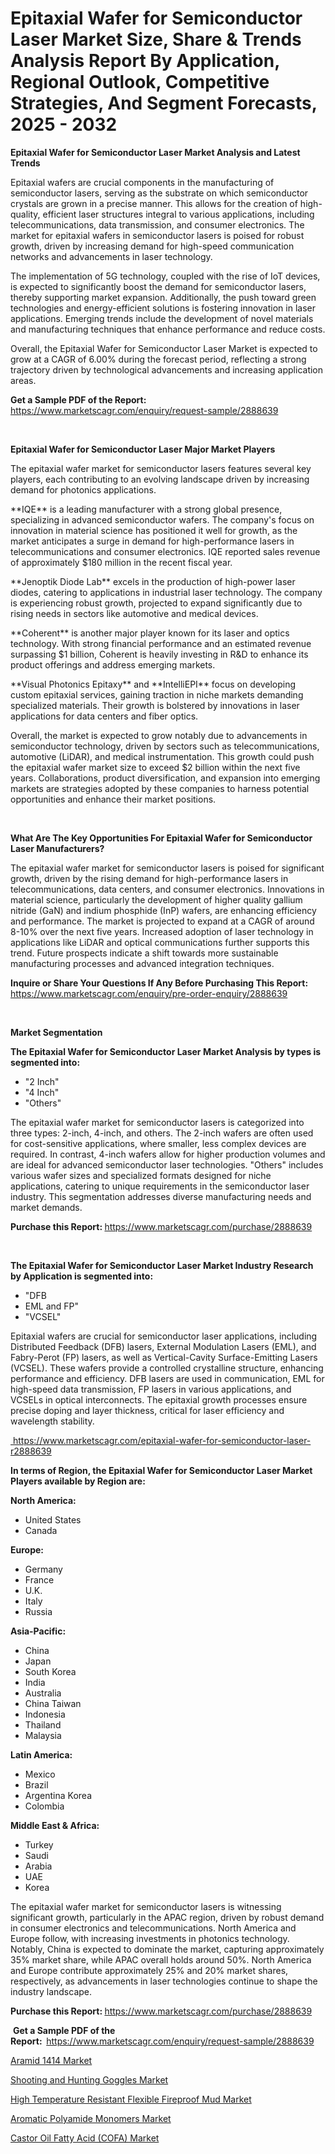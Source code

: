 <p><h1>Epitaxial Wafer for Semiconductor Laser Market Size, Share & Trends Analysis Report By Application, Regional Outlook, Competitive Strategies, And Segment Forecasts, 2025 - 2032</h1></p><p><strong>Epitaxial Wafer for Semiconductor Laser Market Analysis and Latest Trends</strong></p>
<p><p>Epitaxial wafers are crucial components in the manufacturing of semiconductor lasers, serving as the substrate on which semiconductor crystals are grown in a precise manner. This allows for the creation of high-quality, efficient laser structures integral to various applications, including telecommunications, data transmission, and consumer electronics. The market for epitaxial wafers in semiconductor lasers is poised for robust growth, driven by increasing demand for high-speed communication networks and advancements in laser technology.</p><p>The implementation of 5G technology, coupled with the rise of IoT devices, is expected to significantly boost the demand for semiconductor lasers, thereby supporting market expansion. Additionally, the push toward green technologies and energy-efficient solutions is fostering innovation in laser applications. Emerging trends include the development of novel materials and manufacturing techniques that enhance performance and reduce costs. </p><p>Overall, the Epitaxial Wafer for Semiconductor Laser Market is expected to grow at a CAGR of 6.00% during the forecast period, reflecting a strong trajectory driven by technological advancements and increasing application areas.</p></p>
<p><strong>Get a Sample PDF of the Report:&nbsp;</strong> <a href="https://www.marketscagr.com/enquiry/request-sample/2888639?utm_campaign=1848&utm_medium=2&utm_source=Github&utm_content=ia&utm_term=14032025&utm_id=epitaxial-wafer-for-semiconductor-laser">https://www.marketscagr.com/enquiry/request-sample/2888639</a></p>
<p>&nbsp;</p>
<p><strong>Epitaxial Wafer for Semiconductor Laser Major Market Players</strong></p>
<p><p>The epitaxial wafer market for semiconductor lasers features several key players, each contributing to an evolving landscape driven by increasing demand for photonics applications. </p><p>**IQE** is a leading manufacturer with a strong global presence, specializing in advanced semiconductor wafers. The company's focus on innovation in material science has positioned it well for growth, as the market anticipates a surge in demand for high-performance lasers in telecommunications and consumer electronics. IQE reported sales revenue of approximately $180 million in the recent fiscal year.</p><p>**Jenoptik Diode Lab** excels in the production of high-power laser diodes, catering to applications in industrial laser technology. The company is experiencing robust growth, projected to expand significantly due to rising needs in sectors like automotive and medical devices. </p><p>**Coherent** is another major player known for its laser and optics technology. With strong financial performance and an estimated revenue surpassing $1 billion, Coherent is heavily investing in R&D to enhance its product offerings and address emerging markets.</p><p>**Visual Photonics Epitaxy** and **IntelliEPI** focus on developing custom epitaxial services, gaining traction in niche markets demanding specialized materials. Their growth is bolstered by innovations in laser applications for data centers and fiber optics.</p><p>Overall, the market is expected to grow notably due to advancements in semiconductor technology, driven by sectors such as telecommunications, automotive (LiDAR), and medical instrumentation. This growth could push the epitaxial wafer market size to exceed $2 billion within the next five years. Collaborations, product diversification, and expansion into emerging markets are strategies adopted by these companies to harness potential opportunities and enhance their market positions.</p></p>
<p>&nbsp;</p>
<p><strong>What Are The Key Opportunities For Epitaxial Wafer for Semiconductor Laser Manufacturers?</strong></p>
<p><p>The epitaxial wafer market for semiconductor lasers is poised for significant growth, driven by the rising demand for high-performance lasers in telecommunications, data centers, and consumer electronics. Innovations in material science, particularly the development of higher quality gallium nitride (GaN) and indium phosphide (InP) wafers, are enhancing efficiency and performance. The market is projected to expand at a CAGR of around 8-10% over the next five years. Increased adoption of laser technology in applications like LiDAR and optical communications further supports this trend. Future prospects indicate a shift towards more sustainable manufacturing processes and advanced integration techniques.</p></p>
<p><strong>Inquire or Share Your Questions If Any Before Purchasing This Report:</strong> <a href="https://www.marketscagr.com/enquiry/pre-order-enquiry/2888639?utm_campaign=1848&utm_medium=2&utm_source=Github&utm_content=ia&utm_term=14032025&utm_id=epitaxial-wafer-for-semiconductor-laser">https://www.marketscagr.com/enquiry/pre-order-enquiry/2888639</a></p>
<p>&nbsp;</p>
<p><strong>Market Segmentation</strong></p>
<p><strong>The Epitaxial Wafer for Semiconductor Laser Market Analysis by types is segmented into:</strong></p>
<p><ul><li>"2 Inch"</li><li>"4 Inch"</li><li>"Others"</li></ul></p>
<p><p>The epitaxial wafer market for semiconductor lasers is categorized into three types: 2-inch, 4-inch, and others. The 2-inch wafers are often used for cost-sensitive applications, where smaller, less complex devices are required. In contrast, 4-inch wafers allow for higher production volumes and are ideal for advanced semiconductor laser technologies. "Others" includes various wafer sizes and specialized formats designed for niche applications, catering to unique requirements in the semiconductor laser industry. This segmentation addresses diverse manufacturing needs and market demands.</p></p>
<p><strong>Purchase this Report:&nbsp;</strong><a href="https://www.marketscagr.com/purchase/2888639?utm_campaign=1848&utm_medium=2&utm_source=Github&utm_content=ia&utm_term=14032025&utm_id=epitaxial-wafer-for-semiconductor-laser">https://www.marketscagr.com/purchase/2888639</a></p>
<p>&nbsp;</p>
<p><strong>The Epitaxial Wafer for Semiconductor Laser Market Industry Research by Application is segmented into:</strong></p>
<p><ul><li>"DFB</li><li>EML and FP"</li><li>"VCSEL"</li></ul></p>
<p><p>Epitaxial wafers are crucial for semiconductor laser applications, including Distributed Feedback (DFB) lasers, External Modulation Lasers (EML), and Fabry-Perot (FP) lasers, as well as Vertical-Cavity Surface-Emitting Lasers (VCSEL). These wafers provide a controlled crystalline structure, enhancing performance and efficiency. DFB lasers are used in communication, EML for high-speed data transmission, FP lasers in various applications, and VCSELs in optical interconnects. The epitaxial growth processes ensure precise doping and layer thickness, critical for laser efficiency and wavelength stability.</p></p>
<p><a href="https://www.marketscagr.com/epitaxial-wafer-for-semiconductor-laser-r2888639?utm_campaign=1848&utm_medium=2&utm_source=Github&utm_content=ia&utm_term=14032025&utm_id=epitaxial-wafer-for-semiconductor-laser">&nbsp;https://www.marketscagr.com/epitaxial-wafer-for-semiconductor-laser-r2888639</a></p>
<p><strong>In terms of Region, the Epitaxial Wafer for Semiconductor Laser Market Players available by Region are:</strong></p>
<p>
    <p> <strong> North America: </strong>
        <ul>
            <li>United States</li>
            <li>Canada</li>
        </ul>
        </p> 
    <p> <strong> Europe: </strong>
        <ul>
            <li>Germany</li>
            <li>France</li>
            <li>U.K.</li>
            <li>Italy</li>
            <li>Russia</li>
        </ul>
        </p> 
    <p> <strong> Asia-Pacific: </strong>
        <ul>
            <li>China</li>
            <li>Japan</li>
            <li>South Korea</li>
            <li>India</li>
            <li>Australia</li>
            <li>China Taiwan</li>
            <li>Indonesia</li>
            <li>Thailand</li>
            <li>Malaysia</li>
        </ul>
        </p> 
    <p> <strong> Latin America: </strong>
        <ul>
            <li>Mexico</li>
            <li>Brazil</li>
            <li>Argentina Korea</li>
            <li>Colombia</li>
        </ul>
        </p> 
    <p> <strong> Middle East & Africa: </strong>
        <ul>
            <li>Turkey</li>
            <li>Saudi</li>
            <li>Arabia</li>
            <li>UAE</li>
            <li>Korea</li>
        </ul>
    </p>
    </p>
<p><p>The epitaxial wafer market for semiconductor lasers is witnessing significant growth, particularly in the APAC region, driven by robust demand in consumer electronics and telecommunications. North America and Europe follow, with increasing investments in photonics technology. Notably, China is expected to dominate the market, capturing approximately 35% market share, while APAC overall holds around 50%. North America and Europe contribute approximately 25% and 20% market shares, respectively, as advancements in laser technologies continue to shape the industry landscape.</p></p>
<p><strong>Purchase this Report: </strong><a href="https://www.marketscagr.com/purchase/2888639?utm_campaign=1848&utm_medium=2&utm_source=Github&utm_content=ia&utm_term=14032025&utm_id=epitaxial-wafer-for-semiconductor-laser">https://www.marketscagr.com/purchase/2888639</a></p>
<p>&nbsp;<strong>Get a Sample PDF of the Report:&nbsp;&nbsp;</strong><a href="https://www.marketscagr.com/enquiry/request-sample/2888639?utm_campaign=1848&utm_medium=2&utm_source=Github&utm_content=ia&utm_term=14032025&utm_id=epitaxial-wafer-for-semiconductor-laser">https://www.marketscagr.com/enquiry/request-sample/2888639</a></p>
<p><strong></strong></p>
<p><p><a href="https://github.com/shapurforouz/Market-Research-Report-List-1/blob/main/aramid-1414-market.md?utm_campaign=1848&utm_medium=2&utm_source=Github&utm_content=ia&utm_term=14032025&utm_id=epitaxial-wafer-for-semiconductor-laser">Aramid 1414 Market</a></p><p><a href="https://github.com/oatisorenscl/Market-Research-Report-List-1/blob/main/shooting-and-hunting-goggles-market.md?utm_campaign=1848&utm_medium=2&utm_source=Github&utm_content=ia&utm_term=14032025&utm_id=epitaxial-wafer-for-semiconductor-laser">Shooting and Hunting Goggles Market</a></p><p><a href="https://github.com/WillieWoodard/Market-Research-Report-List-7/blob/main/high-temperature-resistant-flexible-fireproof-mud-market.md?utm_campaign=1848&utm_medium=2&utm_source=Github&utm_content=ia&utm_term=14032025&utm_id=epitaxial-wafer-for-semiconductor-laser">High Temperature Resistant Flexible Fireproof Mud Market</a></p><p><a href="https://github.com/norbyboyse4d/Market-Research-Report-List-1/blob/main/aromatic-polyamide-monomers-market.md?utm_campaign=1848&utm_medium=2&utm_source=Github&utm_content=ia&utm_term=14032025&utm_id=epitaxial-wafer-for-semiconductor-laser">Aromatic Polyamide Monomers Market</a></p><p><a href="https://github.com/jemalapoilly/Market-Research-Report-List-1/blob/main/castor-oil-fatty-acid-cofa-market.md?utm_campaign=1848&utm_medium=2&utm_source=Github&utm_content=ia&utm_term=14032025&utm_id=epitaxial-wafer-for-semiconductor-laser">Castor Oil Fatty Acid (COFA) Market</a></p></p>